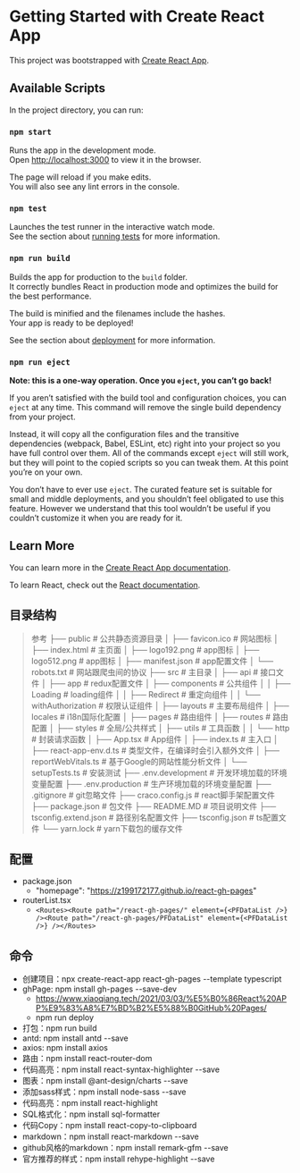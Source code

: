 # Getting Started with Create React App

This project was bootstrapped with [Create React App](https://github.com/facebook/create-react-app).

## Available Scripts

In the project directory, you can run:

### `npm start`

Runs the app in the development mode.\
Open [http://localhost:3000](http://localhost:3000) to view it in the browser.

The page will reload if you make edits.\
You will also see any lint errors in the console.

### `npm test`

Launches the test runner in the interactive watch mode.\
See the section about [running tests](https://facebook.github.io/create-react-app/docs/running-tests) for more information.

### `npm run build`

Builds the app for production to the `build` folder.\
It correctly bundles React in production mode and optimizes the build for the best performance.

The build is minified and the filenames include the hashes.\
Your app is ready to be deployed!

See the section about [deployment](https://facebook.github.io/create-react-app/docs/deployment) for more information.

### `npm run eject`

**Note: this is a one-way operation. Once you `eject`, you can’t go back!**

If you aren’t satisfied with the build tool and configuration choices, you can `eject` at any time. This command will remove the single build dependency from your project.

Instead, it will copy all the configuration files and the transitive dependencies (webpack, Babel, ESLint, etc) right into your project so you have full control over them. All of the commands except `eject` will still work, but they will point to the copied scripts so you can tweak them. At this point you’re on your own.

You don’t have to ever use `eject`. The curated feature set is suitable for small and middle deployments, and you shouldn’t feel obligated to use this feature. However we understand that this tool wouldn’t be useful if you couldn’t customize it when you are ready for it.

## Learn More

You can learn more in the [Create React App documentation](https://facebook.github.io/create-react-app/docs/getting-started).

To learn React, check out the [React documentation](https://reactjs.org/).


## 目录结构
> 参考 
├── public # 公共静态资源目录
│ ├── favicon.ico # 网站图标
│ ├── index.html # 主页面
│ ├── logo192.png # app图标
│ ├── logo512.png # app图标
│ ├── manifest.json # app配置文件
│ └── robots.txt # 网站跟爬虫间的协议
├── src # 主目录
│ ├── api # 接口文件
│ ├── app # redux配置文件
│ ├── components # 公共组件
│ │ ├── Loading # loading组件
│ │ ├── Redirect # 重定向组件
│ │ └── withAuthorization # 权限认证组件
│ ├── layouts # 主要布局组件
│ ├── locales # i18n国际化配置
│ ├── pages # 路由组件
│ ├── routes # 路由配置
│ ├── styles # 全局/公共样式
│ ├── utils # 工具函数
│ │ └── http # 封装请求函数
│ ├── App.tsx # App组件
│ ├── index.ts # 主入口
│ ├── react-app-env.d.ts # 类型文件，在编译时会引入额外文件
│ ├── reportWebVitals.ts # 基于Google的网站性能分析文件
│ └── setupTests.ts # 安装测试
├── .env.development # 开发环境加载的环境变量配置
├── .env.production # 生产环境加载的环境变量配置
├── .gitignore # git忽略文件
├── craco.config.js # react脚手架配置文件
├── package.json # 包文件
├── README.MD # 项目说明文件
├── tsconfig.extend.json # 路径别名配置文件
├── tsconfig.json # ts配置文件
└── yarn.lock # yarn下载包的缓存文件

## 配置
 * package.json  
   * "homepage": "https://z199172177.github.io/react-gh-pages"
 * routerList.tsx
   * `<Routes><Route path="/react-gh-pages/" element={<PFDataList />} /><Route path="/react-gh-pages/PFDataList" element={<PFDataList />} /></Routes>`

## 命令
* 创建项目：npx create-react-app react-gh-pages --template typescript
* ghPage: npm install gh-pages --save-dev
  * https://www.xiaoqiang.tech/2021/03/03/%E5%B0%86React%20APP%E9%83%A8%E7%BD%B2%E5%88%B0GitHub%20Pages/
  * npm run deploy
* 打包：npm run build
* antd: npm install antd --save
* axios: npm install axios 
* 路由：npm install react-router-dom
* 代码高亮：npm install react-syntax-highlighter --save
* 图表：npm install @ant-design/charts --save
* 添加sass样式：npm install node-sass --save
* 代码高亮：npm install react-highlight
* SQL格式化：npm install sql-formatter 
* 代码Copy：npm install react-copy-to-clipboard
* markdown：npm install react-markdown --save
* github风格的markdown：npm install remark-gfm --save
* 官方推荐的样式：npm install rehype-highlight --save
